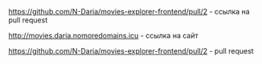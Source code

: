 https://github.com/N-Daria/movies-explorer-frontend/pull/2 - ссылка на pull request 

http://movies.daria.nomoredomains.icu - ссылка на сайт 

https://github.com/N-Daria/movies-explorer-frontend/pull/2 - pull request
